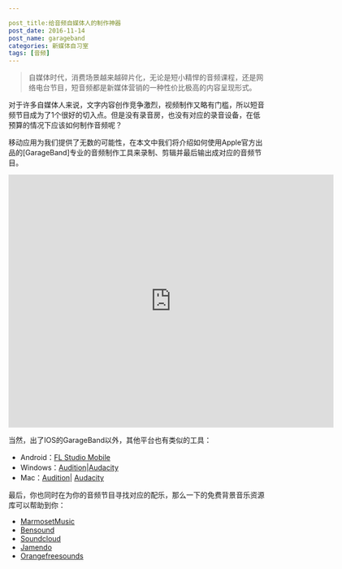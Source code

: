 ```yaml
---

post_title:给音频自媒体人的制作神器
post_date: 2016-11-14 
post_name: garageband
categories: 新媒体自习室
tags: [音频]
---
```


> 自媒体时代，消费场景越来越碎片化，无论是短小精悍的音频课程，还是网络电台节目，短音频都是新媒体营销的一种性价比极高的内容呈现形式。

对于许多自媒体人来说，文字内容创作竞争激烈，视频制作又略有门槛，所以短音频节目成为了1个很好的切入点。但是没有录音房，也没有对应的录音设备，在低预算的情况下应该如何制作音频呢？

移动应用为我们提供了无数的可能性，在本文中我们将介绍如何使用Apple官方出品的[GarageBand]专业的音频制作工具来录制、剪辑并最后输出成对应的音频节目。

<iframe frameborder="0" width="640" height="498" src="https://v.qq.com/iframe/player.html?vid=w03624vvqhy&tiny=0&auto=0" allowfullscreen></iframe>

当然，出了IOS的GarageBand以外，其他平台也有类似的工具：

- Android：[FL Studio Mobile](https://www.image-line.com/flstudiomobile/)
- Windows：[Audition](http://www.adobe.com/cn/products/audition.html)|[Audacity](http://www.audacityteam.org/download/windows/)
- Mac：[Audition](http://www.adobe.com/cn/products/audition.html)| [Audacity](http://www.audacityteam.org/download/mac/)

最后，你也同时在为你的音频节目寻找对应的配乐，那么一下的免费背景音乐资源库可以帮助到你：

- [MarmosetMusic](https://www.marmosetmusic.com/)
- [Bensound](http://www.bensound.com/)
- [Soundcloud](https://soundcloud.com/freebmusic)
- [Jamendo](https://www.jamendo.com/)
- [Orangefreesounds](http://www.orangefreesounds.com/)

